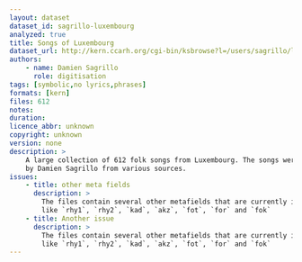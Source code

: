 ```yaml
---
layout: dataset
dataset_id: sagrillo-luxembourg
analyzed: true
title: Songs of Luxembourg
dataset_url: http://kern.ccarh.org/cgi-bin/ksbrowse?l=/users/sagrillo/lux
authors:
    - name: Damien Sagrillo
      role: digitisation
tags: [symbolic,no lyrics,phrases]
formats: [kern]
files: 612
notes: 
duration: 
licence_abbr: unknown
copyright: unknown
version: none
description: >
    A large collection of 612 folk songs from Luxembourg. The songs were digitized
    by Damien Sagrillo from various sources. 
issues:
    - title: other meta fields
      description: >
        The files contain several other metafields that are currently ignored,
        like `rhy1`, `rhy2`, `kad`, `akz`, `fot`, `for` and `fok`
    - title: Another issue
      description: >
        The files contain several other metafields that are currently ignored,
        like `rhy1`, `rhy2`, `kad`, `akz`, `fot`, `for` and `fok`
---
```



